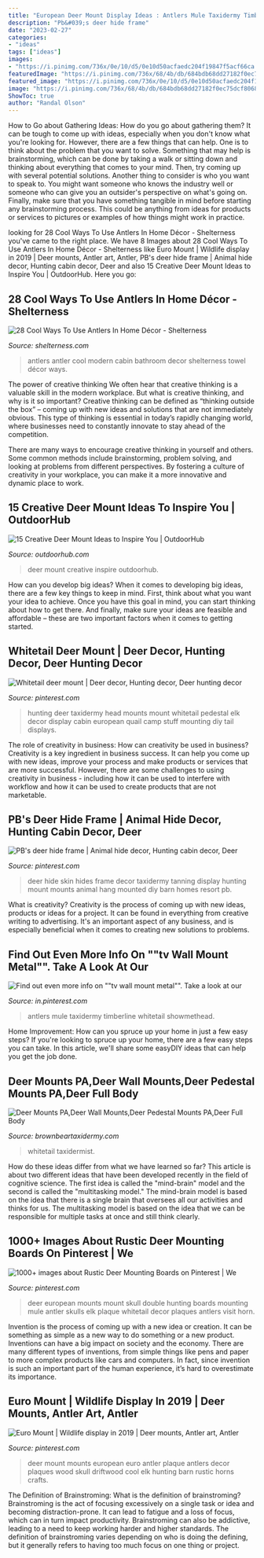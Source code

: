 ```yaml
---
title: "European Deer Mount Display Ideas : Antlers Mule Taxidermy Timberline Whitetail Showmethead"
description: "Pb&#039;s deer hide frame"
date: "2023-02-27"
categories:
- "ideas"
tags: ["ideas"]
images:
- "https://i.pinimg.com/736x/0e/10/d5/0e10d50acfaedc204f19847f5acf66ca.jpg"
featuredImage: "https://i.pinimg.com/736x/68/4b/db/684bdb68dd27182f0ec75dcf8068cda6--deer-mount-decor-euro-mounts.jpg?b=t"
featured_image: "https://i.pinimg.com/736x/0e/10/d5/0e10d50acfaedc204f19847f5acf66ca.jpg"
image: "https://i.pinimg.com/736x/68/4b/db/684bdb68dd27182f0ec75dcf8068cda6--deer-mount-decor-euro-mounts.jpg?b=t"
ShowToc: true
author: "Randal Olson"
---
```



How to Go about Gathering Ideas: How do you go about gathering them?
It can be tough to come up with ideas, especially when you don't know what you're looking for. However, there are a few things that can help. One is to think about the problem that you want to solve. Something that may help is brainstorming, which can be done by taking a walk or sitting down and thinking about everything that comes to your mind. Then, try coming up with several potential solutions. Another thing to consider is who you want to speak to. You might want someone who knows the industry well or someone who can give you an outsider's perspective on what's going on. Finally, make sure that you have something tangible in mind before starting any brainstorming process. This could be anything from ideas for products or services to pictures or examples of how things might work in practice.

	

		
looking for 28 Cool Ways To Use Antlers In Home Décor - Shelterness you've came to the right place. We have 8 Images about 28 Cool Ways To Use Antlers In Home Décor - Shelterness like Euro Mount | Wildlife display in 2019 | Deer mounts, Antler art, Antler, PB&#039;s deer hide frame | Animal hide decor, Hunting cabin decor, Deer and also 15 Creative Deer Mount Ideas to Inspire You | OutdoorHub. Here you go:
		
    
## 28 Cool Ways To Use Antlers In Home Décor - Shelterness

<img loading=lazy src="https://i.shelterness.com/2016/08/02-antler-towel-holder-gives-this-modern-bathroom-a-cabin-feel.jpg" onerror="this.onerror=null;this.src='https://tse3.mm.bing.net/th?id=OIP.qvmzGZ9fl2X6y6T3wROIcQHaLD&amp;pid=15.1';" alt="28 Cool Ways To Use Antlers In Home Décor - Shelterness">

_Source: shelterness.com_

>antlers antler cool modern cabin bathroom decor shelterness towel décor ways. 

	

The power of creative thinking
We often hear that creative thinking is a valuable skill in the modern workplace. But what is creative thinking, and why is it so important?
Creative thinking can be defined as “thinking outside the box” – coming up with new ideas and solutions that are not immediately obvious. This type of thinking is essential in today’s rapidly changing world, where businesses need to constantly innovate to stay ahead of the competition.

There are many ways to encourage creative thinking in yourself and others. Some common methods include brainstorming, problem solving, and looking at problems from different perspectives. By fostering a culture of creativity in your workplace, you can make it a more innovative and dynamic place to work.

    
## 15 Creative Deer Mount Ideas To Inspire You | OutdoorHub

<img loading=lazy src="https://cdn.outdoorhub.com/wp-content/uploads/sites/2/2015/05/outdoorhub-15-creative-deer-mount-ideas-inspire-2015-05-29_20-56-50.jpg" onerror="this.onerror=null;this.src='https://tse1.mm.bing.net/th?id=OIP.yRtWxilprDE5QJdRLs-AmgHaHh&amp;pid=15.1';" alt="15 Creative Deer Mount Ideas to Inspire You | OutdoorHub">

_Source: outdoorhub.com_

>deer mount creative inspire outdoorhub. 

	

How can you develop big ideas?
When it comes to developing big ideas, there are a few key things to keep in mind. First, think about what you want your idea to achieve. Once you have this goal in mind, you can start thinking about how to get there. And finally, make sure your ideas are feasible and affordable – these are two important factors when it comes to getting started.

    
## Whitetail Deer Mount | Deer Decor, Hunting Decor, Deer Hunting Decor

<img loading=lazy src="https://i.pinimg.com/736x/0e/10/d5/0e10d50acfaedc204f19847f5acf66ca.jpg" onerror="this.onerror=null;this.src='https://tse1.mm.bing.net/th?id=OIP.Jl2pC2ojGLQch8TokwM44QHaKF&amp;pid=15.1';" alt="Whitetail deer mount | Deer decor, Hunting decor, Deer hunting decor">

_Source: pinterest.com_

>hunting deer taxidermy head mounts mount whitetail pedestal elk decor display cabin european quail camp stuff mounting diy tail displays. 

	

The role of creativity in business: How can creativity be used in business?
Creativity is a key ingredient in business success. It can help you come up with new ideas, improve your process and make products or services that are more successful. However, there are some challenges to using creativity in business - including how it can be used to interfere with workflow and how it can be used to create products that are not marketable.

    
## PB&#039;s Deer Hide Frame | Animal Hide Decor, Hunting Cabin Decor, Deer

<img loading=lazy src="https://i.pinimg.com/736x/ed/ca/43/edca43c5b05c3fd969ec7a96e1828066--deer-hide-taxidermy.jpg" onerror="this.onerror=null;this.src='https://tse4.mm.bing.net/th?id=OIP.T9NOoqtpjKFcKASACIg87QHaJ4&amp;pid=15.1';" alt="PB&#039;s deer hide frame | Animal hide decor, Hunting cabin decor, Deer">

_Source: pinterest.com_

>deer hide skin hides frame decor taxidermy tanning display hunting mount mounts animal hang mounted diy barn homes resort pb. 

	

What is creativity?
Creativity is the process of coming up with new ideas, products or ideas for a project. It can be found in everything from creative writing to advertising. It's an important aspect of any business, and is especially beneficial when it comes to creating new solutions to problems.

    
## Find Out Even More Info On &quot;&quot;tv Wall Mount Metal&quot;&quot;. Take A Look At Our

<img loading=lazy src="https://i.pinimg.com/originals/4d/0f/59/4d0f59e4905b8a193abe2310465afe2d.jpg" onerror="this.onerror=null;this.src='https://tse1.mm.bing.net/th?id=OIP._4FLIC5Bj6dAnmkNXTHB9AHaJ4&amp;pid=15.1';" alt="Find out even more info on &quot;&quot;tv wall mount metal&quot;&quot;. Take a look at our">

_Source: in.pinterest.com_

>antlers mule taxidermy timberline whitetail showmethead. 

	

Home Improvement: How can you spruce up your home in just a few easy steps?
If you're looking to spruce up your home, there are a few easy steps you can take. In this article, we'll share some easyDIY ideas that can help you get the job done.

    
## Deer Mounts PA,Deer Wall Mounts,Deer Pedestal Mounts PA,Deer Full Body

<img loading=lazy src="http://www.brownbeartaxidermy.com/Deer-Shoulder-Wall-Mounts/Drop-Tine-Buck-Wall-Mount.jpg" onerror="this.onerror=null;this.src='https://tse1.mm.bing.net/th?id=OIP.ea067HoeTbwLzcyRR-MSVwHaJ4&amp;pid=15.1';" alt="Deer Mounts PA,Deer Wall Mounts,Deer Pedestal Mounts PA,Deer Full Body">

_Source: brownbeartaxidermy.com_

>whitetail taxidermist. 

	

How do these ideas differ from what we have learned so far?
This article is about two different ideas that have been developed recently in the field of cognitive science. The first idea is called the "mind-brain" model and the second is called the "multitasking model." The mind-brain model is based on the idea that there is a single brain that oversees all our activities and thinks for us. The multitasking model is based on the idea that we can be responsible for multiple tasks at once and still think clearly.

    
## 1000+ Images About Rustic Deer Mounting Boards On Pinterest | We

<img loading=lazy src="https://s-media-cache-ak0.pinimg.com/736x/65/e1/ba/65e1ba4f1367122d754953aaddb9e727.jpg" onerror="this.onerror=null;this.src='https://tse1.mm.bing.net/th?id=OIP.uERyuYpZfha_fzbWwq-EfgHaPU&amp;pid=15.1';" alt="1000+ images about Rustic Deer Mounting Boards on Pinterest | We">

_Source: pinterest.com_

>deer european mounts mount skull double hunting boards mounting mule antler skulls elk plaque whitetail decor plaques antlers visit horn. 

	

Invention is the process of coming up with a new idea or creation. It can be something as simple as a new way to do something or a new product. Inventions can have a big impact on society and the economy. There are many different types of inventions, from simple things like pens and paper to more complex products like cars and computers. In fact, since invention is such an important part of the human experience, it’s hard to overestimate its importance.

    
## Euro Mount | Wildlife Display In 2019 | Deer Mounts, Antler Art, Antler

<img loading=lazy src="https://i.pinimg.com/736x/68/4b/db/684bdb68dd27182f0ec75dcf8068cda6--deer-mount-decor-euro-mounts.jpg?b=t" onerror="this.onerror=null;this.src='https://tse3.mm.bing.net/th?id=OIP.5_8CuUm6G_Q93Z0NKVXeLgHaJ3&amp;pid=15.1';" alt="Euro Mount | Wildlife display in 2019 | Deer mounts, Antler art, Antler">

_Source: pinterest.com_

>deer mount mounts european euro antler plaque antlers decor plaques wood skull driftwood cool elk hunting barn rustic horns crafts. 

	

The Definition of Brainstroming: What is the definition of brainstroming?
Brainstroming is the act of focusing excessively on a single task or idea and becoming distraction-prone. It can lead to fatigue and a loss of focus, which can in turn impact productivity. Brainstroming can also be addictive, leading to a need to keep working harder and higher standards. The definition of brainstroming varies depending on who is doing the defining, but it generally refers to having too much focus on one thing or project.

